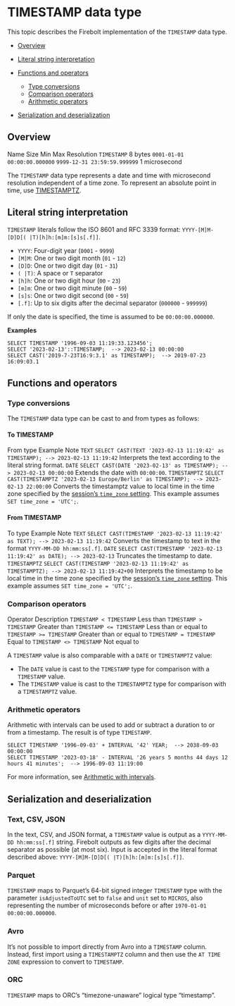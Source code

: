 # [](#timestamp-data-type)TIMESTAMP data type

This topic describes the Firebolt implementation of the `TIMESTAMP` data type.

- [Overview](#overview)
- [Literal string interpretation](#literal-string-interpretation)
- [Functions and operators](#functions-and-operators)
  
  - [Type conversions](#type-conversions)
  - [Comparison operators](#comparison-operators)
  - [Arithmetic operators](#arithmetic-operators)
- [Serialization and deserialization](#serialization-and-deserialization)

## [](#overview)Overview

Name Size Min Max Resolution `TIMESTAMP` 8 bytes `0001-01-01 00:00:00.000000` `9999-12-31 23:59:59.999999` 1 microsecond

The `TIMESTAMP` data type represents a date and time with microsecond resolution independent of a time zone. To represent an absolute point in time, use [TIMESTAMPTZ](/sql_reference/timestamptz-data-type.html).

## [](#literal-string-interpretation)Literal string interpretation

`TIMESTAMP` literals follow the ISO 8601 and RFC 3339 format: `YYYY-[M]M-[D]D[( |T)[h]h:[m]m:[s]s[.f]]`.

- `YYYY`: Four-digit year (`0001` - `9999`)
- `[M]M`: One or two digit month (`01` - `12`)
- `[D]D`: One or two digit day (`01` - `31`)
- `( |T)`: A space or `T` separator
- `[h]h`: One or two digit hour (`00` - `23`)
- `[m]m`: One or two digit minute (`00` - `59`)
- `[s]s`: One or two digit second (`00` - `59`)
- `[.f]`: Up to six digits after the decimal separator (`000000` - `999999`)

If only the date is specified, the time is assumed to be `00:00:00.000000`.

**Examples**

```
SELECT TIMESTAMP '1996-09-03 11:19:33.123456';
SELECT '2023-02-13'::TIMESTAMP;  --> 2023-02-13 00:00:00
SELECT CAST('2019-7-23T16:9:3.1' as TIMESTAMP);  --> 2019-07-23 16:09:03.1
```

## [](#functions-and-operators)Functions and operators

### [](#type-conversions)Type conversions

The `TIMESTAMP` data type can be cast to and from types as follows:

#### [](#to-timestamp)To TIMESTAMP

From type Example Note `TEXT` `SELECT CAST(TEXT '2023-02-13 11:19:42' as TIMESTAMP); --> 2023-02-13 11:19:42` Interprets the text according to the literal string format. `DATE` `SELECT CAST(DATE '2023-02-13' as TIMESTAMP); --> 2023-02-13 00:00:00` Extends the date with `00:00:00`. `TIMESTAMPTZ` `SELECT CAST(TIMESTAMPTZ '2023-02-13 Europe/Berlin' as TIMESTAMP); --> 2023-02-13 22:00:00` Converts the timestamptz value to local time in the time zone specified by the [session’s `time_zone` setting](/Reference/system-settings.html#setting-the-time-zone). This example assumes `SET time_zone = 'UTC';`.

#### [](#from-timestamp)From TIMESTAMP

To type Example Note `TEXT` `SELECT CAST(TIMESTAMP '2023-02-13 11:19:42' as TEXT); --> 2023-02-13 11:19:42` Converts the timestamp to text in the format `YYYY-MM-DD hh:mm:ss[.f]`. `DATE` `SELECT CAST(TIMESTAMP '2023-02-13 11:19:42' as DATE); --> 2023-02-13` Truncates the timestamp to date. `TIMESTAMPTZ` `SELECT CAST(TIMESTAMP '2023-02-13 11:19:42' as TIMESTAMPTZ); --> 2023-02-13 11:19:42+00` Interprets the timestamp to be local time in the time zone specified by the [session’s `time_zone` setting](/Reference/system-settings.html#setting-the-time-zone). This example assumes `SET time_zone = 'UTC';`.

### [](#comparison-operators)Comparison operators

Operator Description `TIMESTAMP < TIMESTAMP` Less than `TIMESTAMP > TIMESTAMP` Greater than `TIMESTAMP <= TIMESTAMP` Less than or equal to `TIMESTAMP >= TIMESTAMP` Greater than or equal to `TIMESTAMP = TIMESTAMP` Equal to `TIMESTAMP <> TIMESTAMP` Not equal to

A `TIMESTAMP` value is also comparable with a `DATE` or `TIMESTAMPTZ` value:

- The `DATE` value is cast to the `TIMESTAMP` type for comparison with a `TIMESTAMP` value.
- The `TIMESTAMP` value is cast to the `TIMESTAMPTZ` type for comparison with a `TIMESTAMPTZ` value.

### [](#arithmetic-operators)Arithmetic operators

Arithmetic with intervals can be used to add or subtract a duration to or from a timestamp. The result is of type `TIMESTAMP`.

```
SELECT TIMESTAMP '1996-09-03' + INTERVAL '42' YEAR;  --> 2038-09-03 00:00:00
SELECT TIMESTAMP '2023-03-18' - INTERVAL '26 years 5 months 44 days 12 hours 41 minutes';  --> 1996-09-03 11:19:00
```

For more information, see [Arithmetic with intervals](/Reference/interval-arithmetic.html).

## [](#serialization-and-deserialization)Serialization and deserialization

### [](#text-csv-json)Text, CSV, JSON

In the text, CSV, and JSON format, a `TIMESTAMP` value is output as a `YYYY-MM-DD hh:mm:ss[.f]` string. Firebolt outputs as few digits after the decimal separator as possible (at most six). Input is accepted in the literal format described above: `YYYY-[M]M-[D]D[( |T)[h]h:[m]m:[s]s[.f]]`.

### [](#parquet)Parquet

`TIMESTAMP` maps to Parquet’s 64-bit signed integer `TIMESTAMP` type with the parameter `isAdjustedToUTC` set to `false` and `unit` set to `MICROS`, also representing the number of microseconds before or after `1970-01-01 00:00:00.000000`.

### [](#avro)Avro

It’s not possible to import directly from Avro into a `TIMESTAMP` column. Instead, first import using a `TIMESTAMPTZ` column and then use the `AT TIME ZONE` expression to convert to `TIMESTAMP`.

### [](#orc)ORC

`TIMESTAMP` maps to ORC’s “timezone-unaware” logical type “timestamp”.